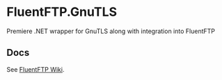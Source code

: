 # FluentFTP.GnuTLS
Premiere .NET wrapper for GnuTLS along with integration into FluentFTP

## Docs
See [FluentFTP Wiki](https://github.com/robinrodricks/FluentFTP/wiki/FTPS-Connection-using-GnuTLS).
